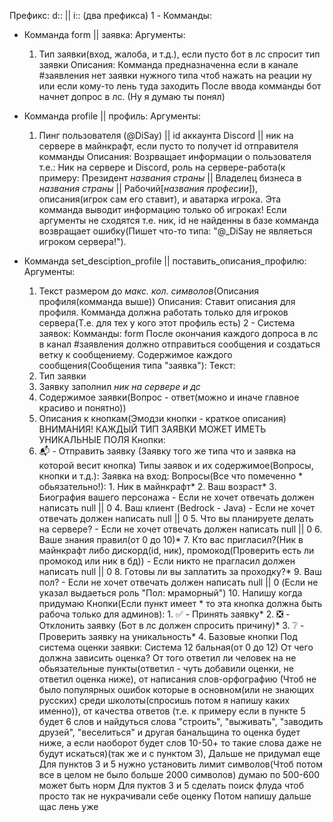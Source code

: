 Префикс: d:: || i:: (два префикса)
1 - Комманды: 
  - Комманда form || заявка:
    Аргументы:
      1. Тип заявки(вход, жалоба, и т.д.), если пусто бот в лс спросит тип заявки 
    Описания: Комманда предназначенна если в канале #заявления нет заявки нужного типа чтоб нажать на реации ну или если кому-то лень туда заходить
              После ввода комманды бот начнет допрос в лс. (Ну я думаю ты понял)

  - Комманда profile || профиль:
    Аргументы:
      1. Пинг пользователя (@DiSay) || id аккаунта Discord || ник на сервере в майнкрафт, если пусто то получет id отправителя комманды
    Описания: 
      Возрващает информации о пользователя т.е.: 
        Ник на сервере и Discord, роль на сервере-работа(к примеру: Президент *названия страны* || Владелец бизнеса в *названия страны* || Рабочий[*названия професии*]),
        описания(игрок сам его ставит), и аватарка игрока. Эта комманда выводит информацию только об игроках! Если аргументы не сходятся т.е. ник, id не 
        найденны в базе комманда возвращает ошибку(Пишет что-то типа: "@_DiSay не являеться игроком сервера!").

  - Комманда set_desciption_profilе || поставить_описания_профилю:
    Аргументы: 
      1. Текст размером до *макс. кол. символов*(Описания профиля(комманда выше))
    Описания: 
      Ставит описания для профиля. Комманда должна работать только для игроков сервера(Т.е. для тех у кого этот профиль есть)
2 - Система заявок: 
  Комманды: form
  После окончания каждого допроса в лс в канал #заявления должно отправиться сообщения и создаться ветку к сообщениему.
  Содержимое каждого сообщения(Сообщения типа "заявка"):
    Текст: 
      1. Тип заявки
      2. Заявку заполнил _ник на сервере и дс_
      3. Содержимое заявки(Вопрос - ответ(можно и иначе главное красиво и понятно))
      4. Описания к кнопкам(Эмодзи кнопки - краткое описания)
      ВНИМАНИЯ! КАЖДЫЙ ТИП ЗАЯВКИ МОЖЕТ ИМЕТЬ УНИКАЛЬНЫЕ ПОЛЯ 
    Кнопки: 
      1. 📬 - Отправить заявку (Заявку того же типа что и заявка на которой весит кнопка)
  Типы заявок и их содержимое(Вопросы, кнопки и т.д.):
    Заявка на вход:
      Вопросы(Все что помеченно * обьязательно!): 
        1. Ник в майнкрафт*
        2. Ваш возраст*
        3. Биография вашего персонажа - Если не хочет отвечать должен написать null || 0
        4. Ваш клиент (Bedrock - Java) - Если не хочет отвечать должен написать null || 0
        5. Что вы планируете делать на сервере? - Если не хочет отвечать должен написать null || 0
        6. Ваше знания правил(от 0 до 10)*
        7. Кто вас пригласил?(Ник в майнкрафт либо дискорд(id, ник), промокод(Проверить есть ли промокод или ник в бд)) - Если никто не прагласил должен написать null || 0
        8. Готовы ли вы заплатить за проходку?*
        9. Ваш пол? - Если не хочет отвечать должен написать null || 0 (Если не указал выдаеться роль "Пол: мраморный")
        10. Напишу когда придумаю
      Кнопки(Если пункт имеет * то эта кнопка должна быть рабоча только для админов):
        1. ✅ - Принять заявку*
        2. ❎ - Отклонить заявку (Бот в лс должен спросить причину)*
        3. ❔ - Проверить заявку на уникальность*
        4. Базовые кнопки 
      Под система оценки заявки: 
        Система 12 бальная(от 0 до 12)
        От чего должна зависить оценка? От того ответил ли человек на не обьязательные пункты(ответил - чуть добавили оценки, не ответил оценка ниже), 
        от написания слов-орфографию (Чтоб не было популярных ошибок которые в основном(или не знающих русских) среди школоты(спросишь потом я напишу каких именно)), 
        от качества ответов (т.е. к примеру если в пункте 5 будет 6 слов и найдуться слова "строить", "выживать", "заводить друзей", "веселиться" и другая банальщина 
        то оценка будет ниже, а если наоборот будет слов 10-50+ то такие слова даже не будут искаться)(так же и с пунктом 3), 
        Дальше не придумал еще
      Для пунктов 3 и 5 нужно установить лимит символов(Чтоб потом все в целом не было больше 2000 символов) думаю по 500-600 может быть норм
      Для пуктов 3 и 5 сделать поиск флуда чтоб просто так не нукрачивали себе оценку
    Потом напишу дальше щас лень уже
